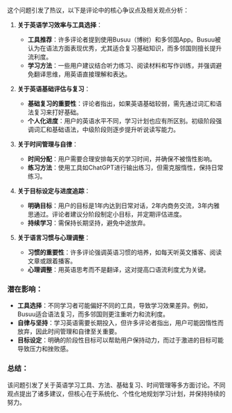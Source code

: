 这个问题引发了热议，以下是评论中的核心争议点及相关观点分析：

1. **关于英语学习效率与工具选择**：
   - **工具推荐**：许多评论者提到使用Busuu（博树）和多邻国App。Busuu被认为在语法方面表现优秀，尤其适合复习基础知识，而多邻国则擅长提升流利度。
   - **学习方法**：一些用户建议结合听力练习、阅读材料和写作训练，并强调避免翻译思维，用英语直接理解和表达。

2. **关于英语基础评估与复习**：
   - **基础复习的重要性**：评论者指出，如果英语基础较弱，需先通过词汇和语法复习来打好基础。
   - **个人化进度**：用户的英语水平不同，学习计划也应有所区别。初级阶段强调词汇和基础语法，中级阶段则逐步提升听说读写能力。

3. **关于时间管理与自律**：
   - **时间分配**：用户需要合理安排每天的学习时间，并确保不被惰性影响。
   - **练习方法**：使用工具如ChatGPT进行输出练习，但需克服惰性，保持日常练习。

4. **关于目标设定与进度追踪**：
   - **明确目标**：用户的目标是1年内达到日常对话，2年内商务交流，3年内雅思通过。评论者建议分阶段制定小目标，并定期评估进度。
   - **持续学习**：需保持长期坚持，避免中途放弃。

5. **关于语言习惯与心理调整**：
   - **习惯的重要性**：许多评论强调英语习惯的培养，如每天听英文播客、阅读文章或跟着播客。
   - **心理调整**：用英语思考而不是翻译，这对提高口语流利度尤为关键。

### 潜在影响：
- **工具选择**：不同学习者可能偏好不同的工具，导致学习效果差异。例如，Busuu适合语法复习，而多邻国则更注重听力和流利度。
- **自律与坚持**：学习英语需要长期投入，但许多评论者指出，用户可能因惰性而放弃，因此时间管理和自律至关重要。
- **目标设定**：明确的阶段性目标可以帮助用户保持动力，而过于激进的目标可能导致压力和挫败感。

### 总结：
该问题引发了关于英语学习工具、方法、基础复习、时间管理等多方面讨论。不同观点提出了诸多建议，但核心在于系统化、个性化地规划学习计划，并保持持续的努力。
